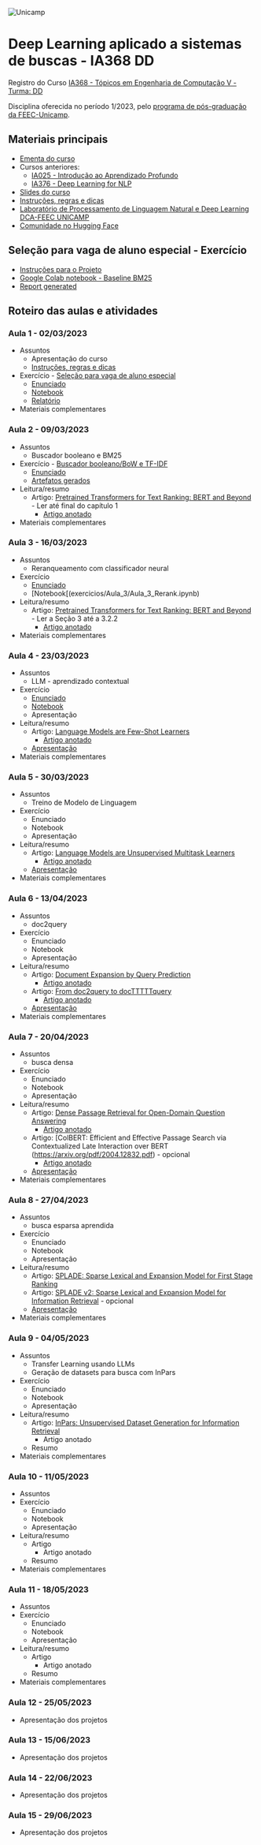 ![Unicamp](logo_unicamp.png)

# Deep Learning aplicado a sistemas de buscas - IA368 DD

Registro do Curso [IA368 - Tópicos em Engenharia de Computação V - Turma: DD](https://www.cpg.feec.unicamp.br/cpg/lista/caderno_horario_show.php?id=1779)

Disciplina oferecida no período 1/2023, pelo [programa de pós-graduação da FEEC-Unicamp](https://www.fee.unicamp.br/pos-graduacao/).

## Materiais principais 
* [Ementa do curso](ementa.md)
* Cursos anteriores:
  * [IA025 - Introdução ao Aprendizado Profundo](https://github.com/leonardo3108/ia025a)
  * [IA376 - Deep Learning for NLP](https://colab.research.google.com/github/robertoalotufo/rnap/blob/master/PyTorch/0_index.ipynb)
* [Slides do curso](Slides%20do%20Curso.pdf)
* [Instruções, regras e dicas](instrucoes.md)
* [Laboratório de Processamento de Linguagem Natural e Deep Learning DCA-FEEC UNICAMP](https://sites.google.com/unicamp.br/deep-learning-nlp)
* [Comunidade no Hugging Face](https://huggingface.co/unicamp-dl)

## Seleção para vaga de aluno especial - Exercício
* [Instruções para o Projeto](selecao/exercicio-selecao.md)
* [Google Colab notebook - Baseline BM25](selecao/Baseline_BM25.ipynb)
* [Report generated](selecao/report.md)

## Roteiro das aulas e atividades

### Aula 1 - 02/03/2023
* Assuntos
  * Apresentação do curso
  * [Instruções, regras e dicas](instrucoes.md)
* Exercício - [Seleção para vaga de aluno especial](selecao#sele%C3%A7%C3%A3o-para-vaga-de-aluno-especial---exerc%C3%ADcio)
  * [Enunciado](selecao/exercicio-selecao.md)
  * [Notebook](selecao/Baseline_BM25.ipynb)
  * [Relatório](selecao/report.md)
* Materiais complementares

### Aula 2 - 09/03/2023
* Assuntos
  * Buscador booleano e BM25
* Exercício - [Buscador booleano/BoW e TF-IDF](exercicios/Aula%202/README.md)
  * [Enunciado](exercicios/Aula%202/README.md#enunciado)
  * [Artefatos gerados](exercicios/Aula%202/README.md#artefatos-gerados)
* Leitura/resumo
  * Artigo: [Pretrained Transformers for Text Ranking: BERT and Beyond](https://arxiv.org/abs/2010.06467) - Ler até final do capítulo 1
    * [Artigo anotado](artigos/Aula%202/Pretrained%20Transformers%20for%20Text%20Ranking%20-%20BERT%20and%20Beyond%20-%20anotado.pdf)	           
* Materiais complementares

### Aula 3 - 16/03/2023
* Assuntos
  * Reranqueamento com classificador neural
* Exercício
  * [Enunciado](exercicios/Aula_3/enunciado.md)
  * [Notebook[(exercicios/Aula_3/Aula_3_Rerank.ipynb)
* Leitura/resumo
  * Artigo: [Pretrained Transformers for Text Ranking: BERT and Beyond](https://arxiv.org/abs/2010.06467) - Ler a Seção 3 até a 3.2.2
    * [Artigo anotado](artigos/Aula%202/Pretrained%20Transformers%20for%20Text%20Ranking%20-%20BERT%20and%20Beyond%20-%20anotado.pdf)	           
* Materiais complementares

### Aula 4 - 23/03/2023
* Assuntos
  * LLM - aprendizado contextual
* Exercício
  * [Enunciado](exercicios/Aula_4/enunciado.md)
  * [Notebook](exercicios/Aula_4/Sentiment_Analisys_with_GPT_3_1000_texts.ipynb)
  * Apresentação
* Leitura/resumo
  * Artigo: [Language Models are Few-Shot Learners](https://arxiv.org/pdf/2005.14165.pdf)
    * [Artigo anotado](artigos/Aula_4/Language%20Models%20are%20Few-Shot%20Learners%20-%20Anotado.pdf)
  * [Apresentação](artigos/Aula_4/Language_Models_are_Few-Shot_Learners.pptx)
* Materiais complementares

### Aula 5 - 30/03/2023
* Assuntos
  * Treino de Modelo de Linguagem
* Exercício
  * Enunciado
  * Notebook
  * Apresentação
* Leitura/resumo
  * Artigo: [Language Models are Unsupervised Multitask Learners](https://d4mucfpksywv.cloudfront.net/better-language-models/language_models_are_unsupervised_multitask_learners.pdf)
    * [Artigo anotado](artigos/Aula_5/language_models_are_unsupervised_multitask_learners%20-%20anotado.pdf)
  * [Apresentação](artigos/Aula_5/Language_Models_are_Unsupervised_Multitask_Learners.pptx)
* Materiais complementares

### Aula 6 - 13/04/2023
* Assuntos
  * doc2query
* Exercício
  * Enunciado
  * Notebook
  * Apresentação
* Leitura/resumo
  * Artigo: [Document Expansion by Query Prediction](https://arxiv.org/pdf/1904.08375.pdf)
    * [Artigo anotado](artigos/Aula_6/Document%20Expansion%20by%20Query%20Prediction%20-%20Anotado.pdf)
  * Artigo: [From doc2query to docTTTTTquery](https://www.researchgate.net/profile/Rodrigo-Nogueira-19/publication/360890853_From_doc2query_to_docTTTTTquery/links/6290b0e98d19206823dfcc55/From-doc2query-to-docTTTTTquery.pdf)
    * [Artigo anotado](artigos/Aula_6/From%20doc2query%20to%20docTTTTTquery%20-%20Anotado.pdf)
  * [Apresentação](artigos/Aula_6/doc2query.pptx)
* Materiais complementares

### Aula 7 - 20/04/2023
* Assuntos
  * busca densa
* Exercício
  * Enunciado
  * Notebook
  * Apresentação
* Leitura/resumo
  * Artigo: [Dense Passage Retrieval for Open-Domain Question Answering](https://arxiv.org/pdf/2004.04906.pdf)
    * [Artigo anotado](artigos/Aula_7/Dense%20Passage%20Retrieval%20for%20Open-Domain%20Question%20Answering%20-%20anotado.pdf)
  * Artigo: [ColBERT: Efficient and Effective Passage Search via Contextualized Late Interaction over BERT  (https://arxiv.org/pdf/2004.12832.pdf) - opcional
    * [Artigo anotado](artigos/Aula_7/ColBERT%20-%20Eficient%20and%20Effective%20Passage%20Search%20via%20Contextualized%20Late%20Interaction%20over%20BERT%20-%20anotado.pdf)
  * [Apresentação](artigos/Aula_7/DPR+ColBERT.pptx)
* Materiais complementares

### Aula 8 - 27/04/2023
* Assuntos
  * busca esparsa aprendida
* Exercício
  * Enunciado
  * Notebook
  * Apresentação
* Leitura/resumo
  * Artigo: [SPLADE: Sparse Lexical and Expansion Model for First Stage Ranking](https://arxiv.org/pdf/2107.05720.pdf)
  * Artigo: [SPLADE v2: Sparse Lexical and Expansion Model for Information Retrieval](https://arxiv.org/pdf/2109.10086.pdf) - opcional
  * [Apresentação](artigos/Aula_8/SPLADE.pptx)
* Materiais complementares

### Aula 9 - 04/05/2023
* Assuntos
  * Transfer Learning usando LLMs
  * Geração de datasets para busca com InPars
* Exercício
  * Enunciado
  * Notebook
  * Apresentação
* Leitura/resumo
  * Artigo: [InPars: Unsupervised Dataset Generation for Information Retrieval](https://www.researchgate.net/profile/Rodrigo-Nogueira-19/publication/361828630_InPars_Unsupervised_Dataset_Generation_for_Information_Retrieval/links/6373aac4431b1f53009e16a5/InPars-Unsupervised-Dataset-Generation-for-Information-Retrieval.pdf)
    * Artigo anotado
  * Resumo
* Materiais complementares

### Aula 10 - 11/05/2023
* Assuntos
* Exercício
  * Enunciado
  * Notebook
  * Apresentação
* Leitura/resumo
  * Artigo
    * Artigo anotado
  * Resumo
* Materiais complementares

### Aula 11 - 18/05/2023
* Assuntos
* Exercício
  * Enunciado
  * Notebook
  * Apresentação
* Leitura/resumo
  * Artigo
    * Artigo anotado
  * Resumo
* Materiais complementares

### Aula 12 - 25/05/2023
* Apresentação dos projetos

### Aula 13 - 15/06/2023
* Apresentação dos projetos

### Aula 14 - 22/06/2023
* Apresentação dos projetos

### Aula 15 - 29/06/2023
* Apresentação dos projetos
